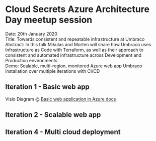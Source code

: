 # Cloud Secrets Azure Architecture Day meetup session

Date: 20th January 2020</br>
Title: Towards consistent and repeatable infrastructure at Umbraco</br>
Abstract: In this talk Mikulas and Morten will share how Umbraco uses Infrastructure as Code with Terraform, as well as their approach to consistent and automated infrastructure across Development and Production environments</br> 
Demo: Scalable, multi-region, monitored Azure web app Umbraco installation over multiple iterations with CI/CD</br>

## Iteration 1 - Basic web app 

Visio Diagram @ [Basic web application in Azure docs](https://docs.microsoft.com/en-us/azure/architecture/reference-architectures/app-service-web-app/basic-web-app)

## Iteration 2 - Scalable web app


## Iteration 4 - Multi cloud deployment
